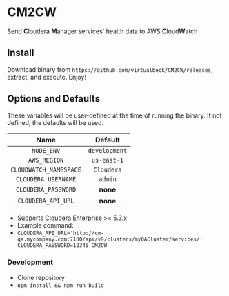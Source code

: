 # CM2CW
Send **C**loudera **M**anager services' health data to AWS **C**loud**W**atch

## Install
Download binary from `https://github.com/virtualbeck/CM2CW/releases`, extract,  and execute. Enjoy!

## Options and Defaults
These variables will be user-defined at the time of running the binary. If not defined, the defaults will be used.

Name | Default
:---:|:---:
`NODE_ENV` | `development`
`AWS_REGION` | `us-east-1`
`CLOUDWATCH_NAMESPACE` | `Cloudera`
`CLOUDERA_USERNAME` | `admin`
`CLOUDERA_PASSWORD` | **none**
`CLOUDERA_API_URL` | **none**

- Supports Cloudera Enterprise >= 5.3.x
- Example command:
- `CLOUDERA_API_URL='http://cm-qa.mycompany.com:7180/api/v9/clusters/myQACluster/services/' CLOUDERA_PASSWORD=12345 CM2CW`

### Development
- Clone repository
- `npm install && npm run build`
